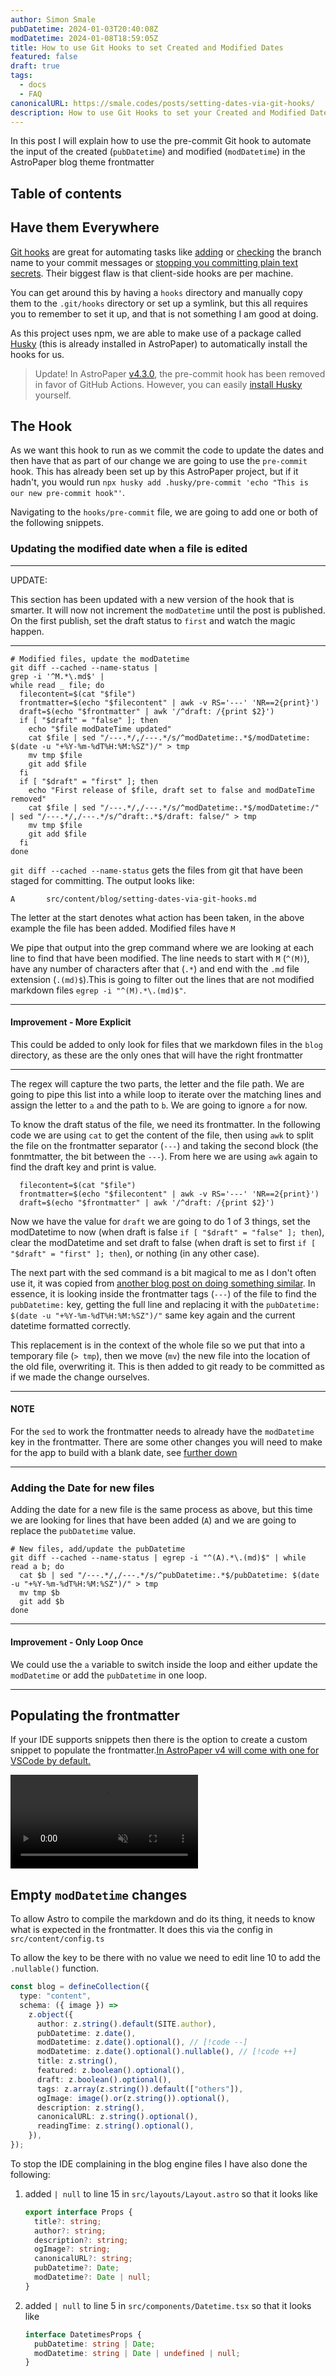 ```yaml
---
author: Simon Smale
pubDatetime: 2024-01-03T20:40:08Z
modDatetime: 2024-01-08T18:59:05Z
title: How to use Git Hooks to set Created and Modified Dates
featured: false
draft: true
tags:
  - docs
  - FAQ
canonicalURL: https://smale.codes/posts/setting-dates-via-git-hooks/
description: How to use Git Hooks to set your Created and Modified Dates on AstroPaper
---
```


In this post I will explain how to use the pre-commit Git hook to automate the input of the created (`pubDatetime`) and modified (`modDatetime`) in the AstroPaper blog theme frontmatter

## Table of contents

## Have them Everywhere

[Git hooks](https://git-scm.com/book/en/v2/Customizing-Git-Git-Hooks) are great for automating tasks like [adding](https://gist.github.com/SSmale/3b380e5bbed3233159fb7031451726ea) or [checking](https://itnext.io/using-git-hooks-to-enforce-branch-naming-policy-ffd81fa01e5e) the branch name to your commit messages or [stopping you committing plain text secrets](https://gist.github.com/SSmale/367deee757a9b2e119d241e120249000). Their biggest flaw is that client-side hooks are per machine.

You can get around this by having a `hooks` directory and manually copy them to the `.git/hooks` directory or set up a symlink, but this all requires you to remember to set it up, and that is not something I am good at doing.

As this project uses npm, we are able to make use of a package called [Husky](https://typicode.github.io/husky/) (this is already installed in AstroPaper) to automatically install the hooks for us.

> Update! In AstroPaper [v4.3.0](https://github.com/satnaing/astro-paper/releases/tag/v4.3.0), the pre-commit hook has been removed in favor of GitHub Actions. However, you can easily [install Husky](https://typicode.github.io/husky/get-started.html) yourself.

## The Hook

As we want this hook to run as we commit the code to update the dates and then have that as part of our change we are going to use the `pre-commit` hook. This has already been set up by this AstroPaper project, but if it hadn't, you would run `npx husky add .husky/pre-commit 'echo "This is our new pre-commit hook"'`.

Navigating to the `hooks/pre-commit` file, we are going to add one or both of the following snippets.

### Updating the modified date when a file is edited

---

UPDATE:

This section has been updated with a new version of the hook that is smarter. It will now not increment the `modDatetime` until the post is published. On the first publish, set the draft status to `first` and watch the magic happen.

---

```shell
# Modified files, update the modDatetime
git diff --cached --name-status |
grep -i '^M.*\.md$' |
while read _ file; do
  filecontent=$(cat "$file")
  frontmatter=$(echo "$filecontent" | awk -v RS='---' 'NR==2{print}')
  draft=$(echo "$frontmatter" | awk '/^draft: /{print $2}')
  if [ "$draft" = "false" ]; then
    echo "$file modDateTime updated"
    cat $file | sed "/---.*/,/---.*/s/^modDatetime:.*$/modDatetime: $(date -u "+%Y-%m-%dT%H:%M:%SZ")/" > tmp
    mv tmp $file
    git add $file
  fi
  if [ "$draft" = "first" ]; then
    echo "First release of $file, draft set to false and modDateTime removed"
    cat $file | sed "/---.*/,/---.*/s/^modDatetime:.*$/modDatetime:/" | sed "/---.*/,/---.*/s/^draft:.*$/draft: false/" > tmp
    mv tmp $file
    git add $file
  fi
done
```

`git diff --cached --name-status` gets the files from git that have been staged for committing. The output looks like:

```shell
A       src/content/blog/setting-dates-via-git-hooks.md
```

The letter at the start denotes what action has been taken, in the above example the file has been added. Modified files have `M`

We pipe that output into the grep command where we are looking at each line to find that have been modified. The line needs to start with `M` (`^(M)`), have any number of characters after that (`.*`) and end with the `.md` file extension (`.(md)$`).This is going to filter out the lines that are not modified markdown files `egrep -i "^(M).*\.(md)$"`.

---

#### Improvement - More Explicit

This could be added to only look for files that we markdown files in the `blog` directory, as these are the only ones that will have the right frontmatter

---

The regex will capture the two parts, the letter and the file path. We are going to pipe this list into a while loop to iterate over the matching lines and assign the letter to `a` and the path to `b`. We are going to ignore `a` for now.

To know the draft status of the file, we need its frontmatter. In the following code we are using `cat` to get the content of the file, then using `awk` to split the file on the frontmatter separator (`---`) and taking the second block (the fonmtmatter, the bit between the `---`). From here we are using `awk` again to find the draft key and print is value.

```shell
  filecontent=$(cat "$file")
  frontmatter=$(echo "$filecontent" | awk -v RS='---' 'NR==2{print}')
  draft=$(echo "$frontmatter" | awk '/^draft: /{print $2}')
```

Now we have the value for `draft` we are going to do 1 of 3 things, set the modDatetime to now (when draft is false `if [ "$draft" = "false" ]; then`), clear the modDatetime and set draft to false (when draft is set to first `if [ "$draft" = "first" ]; then`), or nothing (in any other case).

The next part with the sed command is a bit magical to me as I don't often use it, it was copied from [another blog post on doing something similar](https://mademistakes.com/notes/adding-last-modified-timestamps-with-git/). In essence, it is looking inside the frontmatter tags (`---`) of the file to find the `pubDatetime:` key, getting the full line and replacing it with the `pubDatetime: $(date -u "+%Y-%m-%dT%H:%M:%SZ")/"` same key again and the current datetime formatted correctly.

This replacement is in the context of the whole file so we put that into a temporary file (`> tmp`), then we move (`mv`) the new file into the location of the old file, overwriting it. This is then added to git ready to be committed as if we made the change ourselves.

---

#### NOTE

For the `sed` to work the frontmatter needs to already have the `modDatetime` key in the frontmatter. There are some other changes you will need to make for the app to build with a blank date, see [further down](#empty-moddatetime-changes)

---

### Adding the Date for new files

Adding the date for a new file is the same process as above, but this time we are looking for lines that have been added (`A`) and we are going to replace the `pubDatetime` value.

```shell
# New files, add/update the pubDatetime
git diff --cached --name-status | egrep -i "^(A).*\.(md)$" | while read a b; do
  cat $b | sed "/---.*/,/---.*/s/^pubDatetime:.*$/pubDatetime: $(date -u "+%Y-%m-%dT%H:%M:%SZ")/" > tmp
  mv tmp $b
  git add $b
done
```

---

#### Improvement - Only Loop Once

We could use the `a` variable to switch inside the loop and either update the `modDatetime` or add the `pubDatetime` in one loop.

---

## Populating the frontmatter

If your IDE supports snippets then there is the option to create a custom snippet to populate the frontmatter.[In AstroPaper v4 will come with one for VSCode by default.](https://github.com/satnaing/astro-paper/pull/206)

<video autoplay muted="muted" controls plays-inline="true" class="border border-skin-line">
  <source src="https://github.com/satnaing/astro-paper/assets/17761689/e13babbc-2d78-405d-8758-ca31915e41b0" type="video/mp4">
</video>

## Empty `modDatetime` changes

To allow Astro to compile the markdown and do its thing, it needs to know what is expected in the frontmatter. It does this via the config in `src/content/config.ts`

To allow the key to be there with no value we need to edit line 10 to add the `.nullable()` function.

```ts
const blog = defineCollection({
  type: "content",
  schema: ({ image }) =>
    z.object({
      author: z.string().default(SITE.author),
      pubDatetime: z.date(),
      modDatetime: z.date().optional(), // [!code --]
      modDatetime: z.date().optional().nullable(), // [!code ++]
      title: z.string(),
      featured: z.boolean().optional(),
      draft: z.boolean().optional(),
      tags: z.array(z.string()).default(["others"]),
      ogImage: image().or(z.string()).optional(),
      description: z.string(),
      canonicalURL: z.string().optional(),
      readingTime: z.string().optional(),
    }),
});
```

To stop the IDE complaining in the blog engine files I have also done the following:

1. added `| null` to line 15 in `src/layouts/Layout.astro` so that it looks like

   ```typescript
   export interface Props {
     title?: string;
     author?: string;
     description?: string;
     ogImage?: string;
     canonicalURL?: string;
     pubDatetime?: Date;
     modDatetime?: Date | null;
   }
   ```

2. added `| null` to line 5 in `src/components/Datetime.tsx` so that it looks like

   ```typescript
   interface DatetimesProps {
     pubDatetime: string | Date;
     modDatetime: string | Date | undefined | null;
   }
   ```

